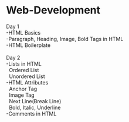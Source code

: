 # Web-Development<br>
Day 1 <br>
-HTML Basics <br>
-Paragraph, Heading, Image, Bold Tags in HTML <br>
-HTML Boilerplate <br><br>
Day 2 <br>
-Lists in HTML <br>
  &nbsp;&nbsp;Ordered List <br>
  &nbsp;&nbsp;Unordered List<br>
-HTML Attributes<br>
  &nbsp;&nbsp;Anchor Tag<br>
  &nbsp;&nbsp;Image Tag<br>
  &nbsp;&nbsp;Next Line(Break Line)<br>
  &nbsp;&nbsp;Bold, Italic, Underline<br>
-Comments in HTML<br>
